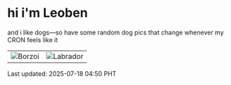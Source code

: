 # hi i'm Leoben

and i like dogs—so have some random dog pics that change whenever my CRON feels like it

|  |  |
|--------|----------|
| ![Borzoi](https://random-dog-vercel.vercel.app/api/random-borzoi?v=1752785450) | ![Labrador](https://random-dog-vercel.vercel.app/api/random-labrador?v=1752785450) |

Last updated: 2025-07-18 04:50 PHT
